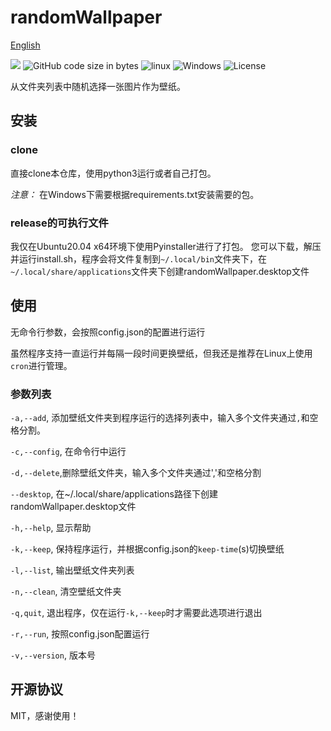 # randomWallpaper

[English](https://github.com/ruxia-TJY/randomWallpaper/blob/master/README.md)

[![](https://img.shields.io/badge/language-Python3-blue)](https://www.python.org/) 
![GitHub code size in bytes](https://img.shields.io/github/languages/code-size/ruxia-TJY/randomWallpaper) 
![linux](https://img.shields.io/badge/-ubuntu-yellow?logo=ubuntu)
![Windows](https://img.shields.io/badge/-windws-blue?logo=windows)
![License](https://img.shields.io/badge/License-MIT-blue)

从文件夹列表中随机选择一张图片作为壁纸。

## 安装

### clone
直接clone本仓库，使用python3运行或者自己打包。

*注意：* 在Windows下需要根据requirements.txt安装需要的包。

### release的可执行文件

我仅在Ubuntu20.04 x64环境下使用Pyinstaller进行了打包。
您可以下载，解压并运行install.sh，程序会将文件复制到`~/.local/bin`文件夹下，在`~/.local/share/applications`文件夹下创建randomWallpaper.desktop文件


## 使用

无命令行参数，会按照config.json的配置进行运行

虽然程序支持一直运行并每隔一段时间更换壁纸，但我还是推荐在Linux上使用`cron`进行管理。

### 参数列表

`-a,--add`, 添加壁纸文件夹到程序运行的选择列表中，输入多个文件夹通过`,`和空格分割。

`-c,--config`, 在命令行中运行

`-d,--delete`,删除壁纸文件夹，输入多个文件夹通过','和空格分割

`--desktop`, 在~/.local/share/applications路径下创建randomWallpaper.desktop文件

`-h,--help`, 显示帮助

`-k,--keep`, 保持程序运行，并根据config.json的`keep-time`(s)切换壁纸

`-l,--list`, 输出壁纸文件夹列表

`-n,--clean`, 清空壁纸文件夹

`-q,quit`, 退出程序，仅在运行`-k,--keep`时才需要此选项进行退出

`-r,--run`, 按照config.json配置运行

`-v,--version`, 版本号

## 开源协议
MIT，感谢使用！